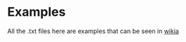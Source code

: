 # Examples

All the .txt files here are examples that can be seen in [wikia](https://goosebumps-horror-town.wikia.com/wiki/Goosebumps_Horror_Town_Wiki#)